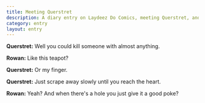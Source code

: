 ```yaml
---
title: Meeting Querstret
description: A diary entry on Laydeez Do Comics, meeting Querstret, and how to kill a man with just your finger
category: entry
layout: entry
---
```


**Querstret:** Well you could kill someone with almost anything.

**Rowan:** Like this teapot?

**Querstret:** Or my finger.

**Querstret:** Just scrape away slowly until you reach the heart.

**Rowan:** Yeah? And when there's a hole you just give it a good poke?
